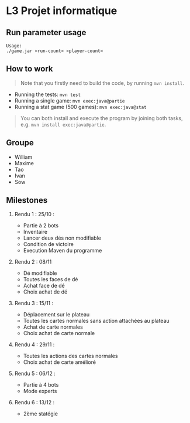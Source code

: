 # L3 Projet informatique

## Run parameter usage

```
Usage:
./game.jar <run-count> <player-count>
```

## How to work

> Note that you firstly need to build the code,
> by running `mvn install`.

- Running the tests: `mvn test`
- Running a single game: `mvn exec:java@partie`
- Running a stat game (500 games): `mvn exec:java@stat`

> You can both install and execute the program by joining both tasks,
> e.g. `mvn install exec:java@partie`.

## Groupe

- William
- Maxime
- Tao
- Ivan
- Sow

## Milestones

1.  Rendu 1 : 25/10 :
    - Partie à 2 bots
    - Inventaire
    - Lancer deux dés non modifiable
    - Condition de victoire
    - Execution Maven du programme

2.  Rendu 2 : 08/11
    - Dé modifiable
    - Toutes les faces de dé
    - Achat face de dé
    - Choix achat de dé

3. Rendu 3 : 15/11 : 
    - Déplacement sur le plateau
    - Toutes les cartes normales sans action attachées au plateau
    - Achat de carte normales
    - Choix achat de carte normale

4. Rendu 4 : 29/11 :
    - Toutes les actions des cartes normales
    - Choix achat de carte amélioré
    
5. Rendu 5 : 06/12 :
    - Partie à 4 bots
    - Mode experts

6. Rendu 6 : 13/12 :
    - 2ème statégie

